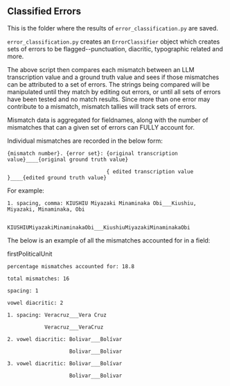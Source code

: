 ## Classified Errors

This is the folder where the results of `error_classification.py` are saved.

`error_classification.py` creates an `ErrorClassifier` object which creates sets of errors to be flagged--punctuation, diacritic, typographic related and more.

The above script then compares each mismatch between an LLM transcription value and a ground truth value and sees if those mismatches can be attributed to a set of errors. The strings being compared will be manipulated until they match by editing out errors, or until all sets of errors have been tested and no match results. Since more than one error may contribute to a mismatch, mismatch tallies will track sets of errors.

Mismatch data is aggregated for fieldnames, along with the number of mismatches that can a given set of errors can FULLY account for.

Individual mismatches are recorded in the below form:

`{mismatch number}. {error set}: {original transcription value}____{original ground truth value}`

`                                { edited transcription value }____{edited ground truth value}`

For example:

`1. spacing, comma: KIUSHIU Miyazaki Minaminaka Obi___Kiushiu, Miyazaki, Minaminaka, Obi`

`                   KIUSHIUMiyazakiMinaminakaObi___KiushiuMiyazakiMinaminakaObi`
  

The below is an example of all the mismatches accounted for in a field:

firstPoliticalUnit

    percentage mismatches accounted for: 18.8

    total mismatches: 16

    spacing: 1

    vowel diacritic: 2

    1. spacing: Veracruz___Vera Cruz

                Veracruz___VeraCruz

    2. vowel diacritic: Bolivar___Bolívar

                        Bolivar___Bolivar

    3. vowel diacritic: Bolivar___Bolívar
    
                        Bolivar___Bolivar